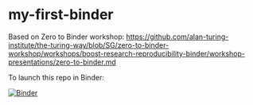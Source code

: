 # my-first-binder

Based on Zero to Binder workshop: https://github.com/alan-turing-institute/the-turing-way/blob/SG/zero-to-binder-workshop/workshops/boost-research-reproducibility-binder/workshop-presentations/zero-to-binder.md

To launch this repo in Binder:

[![Binder](https://mybinder.org/badge_logo.svg)](https://mybinder.org/v2/gh/anenadic/my-first-binder/master)
